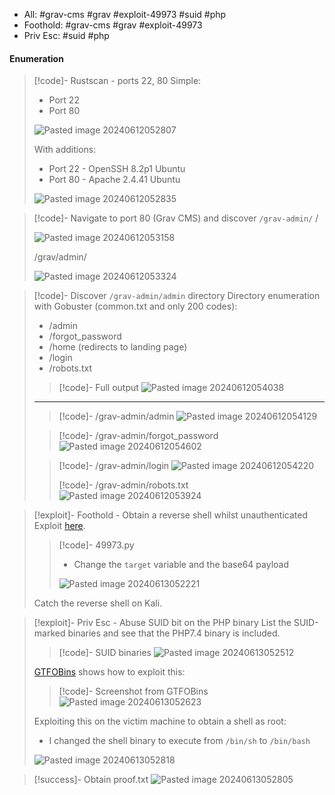 - All: #grav-cms #grav #exploit-49973 #suid #php 
- Foothold: #grav-cms #grav #exploit-49973 
- Priv Esc: #suid #php
#### Enumeration

>[!code]- Rustscan - ports 22, 80
>Simple:
>- Port 22
>- Port 80
>
>![Pasted image 20240612052807](Pasted%20image%2020240612052807.png)
>
>With additions:
>- Port 22 - OpenSSH 8.2p1 Ubuntu
>- Port 80 - Apache 2.4.41 Ubuntu
>
>![Pasted image 20240612052835](Pasted%20image%2020240612052835.png)

>[!code]- Navigate to port 80 (Grav CMS) and discover `/grav-admin/`
>/
>
>![Pasted image 20240612053158](Pasted%20image%2020240612053158.png)
>
>/grav/admin/
>
>![Pasted image 20240612053324](Pasted%20image%2020240612053324.png)

>[!code]- Discover `/grav-admin/admin` directory
>Directory enumeration with Gobuster (common.txt and only 200 codes):
>- /admin
>- /forgot_password
>- /home (redirects to landing page)
>- /login
>- /robots.txt
>
>>[!code]- Full output
>>![Pasted image 20240612054038](Pasted%20image%2020240612054038.png)
>___
>
>>[!code]- /grav-admin/admin
>>![Pasted image 20240612054129](Pasted%20image%2020240612054129.png)
>
>>[!code]- /grav-admin/forgot_password
>>![Pasted image 20240612054602](Pasted%20image%2020240612054602.png)
>
>>[!code]- /grav-admin/login
>>![Pasted image 20240612054220](Pasted%20image%2020240612054220.png)
>>
>>[!code]- /grav-admin/robots.txt
>>![Pasted image 20240612053924](Pasted%20image%2020240612053924.png)

>[!exploit]- Foothold - Obtain a reverse shell whilst unauthenticated
>Exploit [here](https://www.exploit-db.com/exploits/49973).
>>[!code]- 49973.py
>>- Change the `target` variable and the base64 payload
>>
>>![Pasted image 20240613052221](Pasted%20image%2020240613052221.png)
>
>Catch the reverse shell on Kali.

>[!exploit]- Priv Esc - Abuse SUID bit on the PHP binary
>List the SUID-marked binaries and see that the PHP7.4 binary is included.
>>[!code]- SUID binaries
>>![Pasted image 20240613052512](Pasted%20image%2020240613052512.png)
>
>[GTFOBins](https://gtfobins.github.io/gtfobins/php/) shows how to exploit this:
>>[!code]- Screenshot from GTFOBins
>>![Pasted image 20240613052623](Pasted%20image%2020240613052623.png)
>
>Exploiting this on the victim machine to obtain a shell as root:
>- I changed the shell binary to execute from `/bin/sh` to `/bin/bash`
>
>![Pasted image 20240613052818](Pasted%20image%2020240613052818.png)

>[!success]- Obtain proof.txt
>![Pasted image 20240613052805](Pasted%20image%2020240613052805.png)
